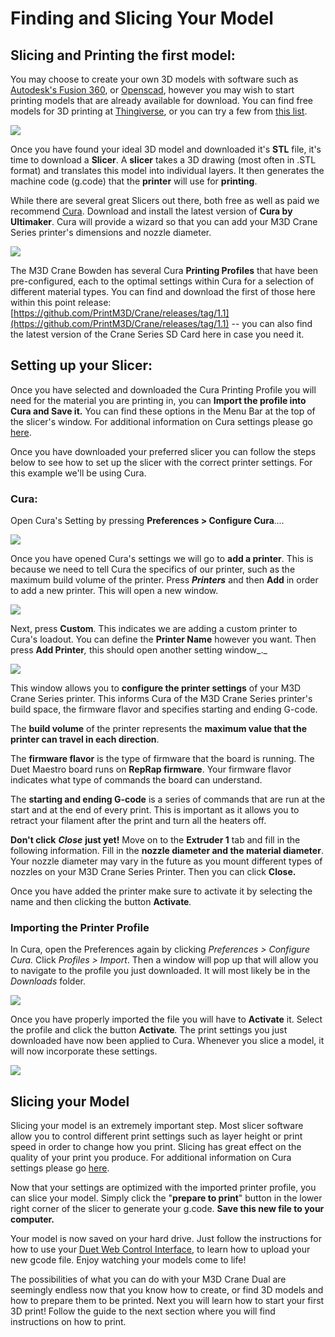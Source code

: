 # Finding and Slicing Your Model

## Slicing and Printing the first model: <a id="gmail-slicing-and-printing-the-first-model"></a>

You may choose to create your own 3D models with software such as [Autodesk's Fusion 360](https://www.autodesk.com/products/fusion-360/overview), or [Openscad](http://www.openscad.org/downloads.html), however you may wish to start printing models that are already available for download. You can find free models for 3D printing at [Thingiverse](https://www.thingiverse.com/), or you can try a few from [this list](https://all3dp.com/1/free-stl-files-3d-printer-models-3d-print-files-stl-download/).

![](../.gitbook/assets/assets-2f-lh1zpqujrjmm5ql5c-2f-lhe-lyumwbirrekeii_-2f-lhe8o3tpybtjjygm5mp-2fhowtothingiverse.png)

Once you have found your ideal 3D model and downloaded it's **STL** file, it's time to download a **Slicer**. A **slicer** takes a 3D drawing \(most often in .STL format\) and translates this model into individual layers. It then generates the machine code \(g.code\) that the **printer** will use for **printing**.

While there are several great Slicers out there, both free as well as paid we recommend [Cura](https://ultimaker.com/en/products/ultimaker-cura-software). Download and install the latest version of **Cura by Ultimaker**. Cura will provide a wizard so that you can add your M3D Crane Series printer's dimensions and nozzle diameter.

![](../.gitbook/assets/cura1.png)

The M3D Crane Bowden has several Cura **Printing Profiles** that have been pre-configured, each to the optimal settings within Cura for a selection of different material types. You can find and download the first of those here within this point release: [https://github.com/PrintM3D/Crane/releases/tag/1.1](https://github.com/PrintM3D/Crane/releases/tag/1.1) -- you can also find the latest version of the Crane Series SD Card here in case you need it.

## Setting up your Slicer:

Once you have selected and downloaded the Cura Printing Profile you will need for the material you are printing in, you can **Import the profile into Cura and Save it.** You can find these options in the Menu Bar at the top of the slicer's window. For additional information on Cura settings please go [here](https://ultimaker.com/en/products/ultimaker-cura-software).

Once you have downloaded your preferred slicer you can follow the steps below to see how to set up the slicer with the correct printer settings. For this example we'll be using Cura.

### Cura: <a id="cura"></a>

 Open Cura's Setting by pressing **Preferences &gt; Configure Cura**_...._

![](../.gitbook/assets/image%20%2820%29.png)

 Once you have opened Cura's settings we will go to **add a printer**. This is because we need to tell Cura the specifics of our printer, such as the maximum build volume of the printer. Press _**Printers**_ and then **Add** in order to add a new printer. This will open a new window.

![](../.gitbook/assets/image%20%2817%29.png)

Next, press **Custom**_._ This indicates we are adding a custom printer to Cura's loadout. You can define the **Printer Name** however you want. Then press **Add Printer**_,_ this should open another setting window_._

![](../.gitbook/assets/image%20%2810%29.png)

This window allows you to **configure the printer settings** of your M3D Crane Series printer. This informs Cura of the M3D Crane Series printer's build space, the firmware flavor and specifies starting and ending G-code.

The **build volume** of the printer represents the **maximum value that the printer can travel in each direction**.

 The **firmware flavor** is the type of firmware that the board is running. The Duet Maestro board runs on **RepRap firmware**. Your firmware flavor indicates what type of commands the board can understand.

The **starting and ending G-code** is a series of commands that are run at the start and at the end of every print. This is important as it allows you to retract your filament after the print and turn all the heaters off.

**Don't click** _**Close**_ **just yet!** Move on to the **Extruder 1** tab and fill in the following information. Fill in the **nozzle diameter and the material diameter**. Your nozzle diameter may vary in the future as you mount different types of nozzles on your M3D Crane Series Printer. Then you can click **Close.**

Once you have added the printer make sure to activate it by selecting the name and then clicking the button **Activate**_._

### Importing the Printer Profile <a id="importing-the-printer-profile"></a>

In Cura, open the Preferences again by clicking _Preferences &gt; Configure Cura._ Click _Profiles &gt; Import_. Then a window will pop up that will allow you to navigate to the profile you just downloaded. It will most likely be in the _Downloads_ folder.

![](../.gitbook/assets/image%20%2819%29.png)

Once you have properly imported the file you will have to **Activate** it. Select the profile and click the button **Activate**_._ The print settings you just downloaded have now been applied to Cura. Whenever you slice a model, it will now incorporate these settings.

![](../.gitbook/assets/image%20%2814%29.png)

## Slicing your Model <a id="slicing-your-model"></a>

Slicing your model is an extremely important step. Most slicer software allow you to control different print settings such as layer height or print speed in order to change how you print. Slicing has great effect on the quality of your print you produce. For additional information on Cura settings please go [here](https://ultimaker.com/en/products/ultimaker-cura-software).

Now that your settings are optimized with the imported printer profile, you can slice your model. Simply click the "**prepare to print**" button in the lower right corner of the slicer to generate your g.code. **Save this new file to your computer.**

Your model is now saved on your hard drive. Just follow the instructions for how to use your [Duet Web Control Interface](https://crane.printm3d.com/crane-bowden-guide/intro-to-duet-web-control), to learn how to upload your new gcode file. Enjoy watching your models come to life!

The possibilities of what you can do with your M3D Crane Dual are seemingly endless now that you know how to create, or find 3D models and how to prepare them to be printed. Next you will learn how to start your first 3D print! Follow the guide to the next section where you will find instructions on how to print. 

